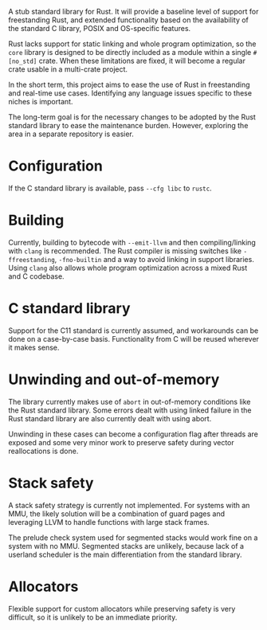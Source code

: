 A stub standard library for Rust. It will provide a baseline level of support
for freestanding Rust, and extended functionality based on the availability of
the standard C library, POSIX and OS-specific features.

Rust lacks support for static linking and whole program optimization, so the
`core` library is designed to be directly included as a module within a single
`#[no_std]` crate. When these limitations are fixed, it will become a regular
crate usable in a multi-crate project.

In the short term, this project aims to ease the use of Rust in freestanding
and real-time use cases. Identifying any language issues specific to these
niches is important.

The long-term goal is for the necessary changes to be adopted by the Rust
standard library to ease the maintenance burden. However, exploring the area in
a separate repository is easier.

# Configuration

If the C standard library is available, pass `--cfg libc` to `rustc`.

# Building

Currently, building to bytecode with `--emit-llvm` and then compiling/linking
with `clang` is recommended. The Rust compiler is missing switches like
`-ffreestanding`, `-fno-builtin` and a way to avoid linking in support
libraries. Using `clang` also allows whole program optimization across a mixed
Rust and C codebase.

# C standard library

Support for the C11 standard is currently assumed, and workarounds can be done
on a case-by-case basis. Functionality from C will be reused wherever it makes
sense.

# Unwinding and out-of-memory

The library currently makes use of `abort` in out-of-memory conditions like the
Rust standard library. Some errors dealt with using linked failure in the Rust
standard library are also currently dealt with using abort.

Unwinding in these cases can become a configuration flag after threads are
exposed and some very minor work to preserve safety during vector reallocations
is done.

# Stack safety

A stack safety strategy is currently not implemented. For systems with an MMU,
the likely solution will be a combination of guard pages and leveraging LLVM to
handle functions with large stack frames.

The prelude check system used for segmented stacks would work fine on a system
with no MMU. Segmented stacks are unlikely, because lack of a userland
scheduler is the main differentiation from the standard library.

# Allocators

Flexible support for custom allocators while preserving safety is very
difficult, so it is unlikely to be an immediate priority.
